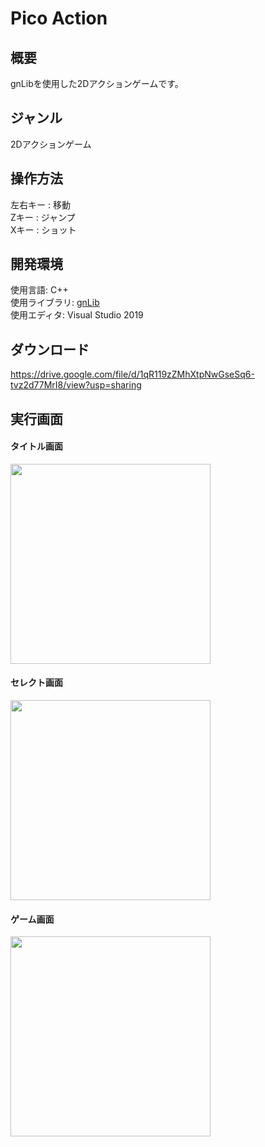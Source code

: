 # Pico Action

## 概要
gnLibを使用した2Dアクションゲームです。

## ジャンル
2Dアクションゲーム

## 操作方法  
左右キー : 移動  
Zキー : ジャンプ  
Xキー : ショット  

## 開発環境
使用言語: C++  
使用ライブラリ: [gnLib](https://github.com/gon027/gnLib)  
使用エディタ: Visual Studio 2019

## ダウンロード
https://drive.google.com/file/d/1qR119zZMhXtpNwGseSq6-tvz2d77MrI8/view?usp=sharing

## 実行画面
#### タイトル画面
<img src="https://github.com/gon027/gnGame/blob/master/Images/Image_Title.png" width="320">

#### セレクト画面
<img src="https://github.com/gon027/gnGame/blob/master/Images/Image_Select.PNG" width="320">

#### ゲーム画面
<img src="https://github.com/gon027/gnGame/blob/master/Images/Image_Game.PNG" width="320">
